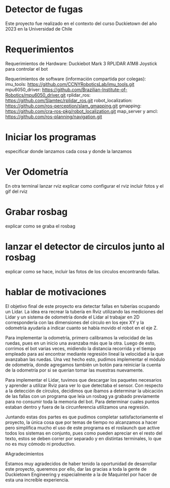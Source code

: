 # Detector de fugas
Este proyecto fue realizado en el contexto del curso Duckietown del año 2023 en la Universidad de Chile
# Requerimientos
  Requerimientos de Hardware:
Duckiebot Mark 3
RPLIDAR A1M8
Joystick para controlar el bot

  Requerimientos de software (información compartida por colegas): 
imu_tools: https://github.com/CCNYRoboticsLab/imu_tools.git
mpu6050_driver: https://github.com/Brazilian-Institute-of-Robotics/mpu6050_driver.git
rplidar_ros: https://github.com/Slamtec/rplidar_ros.git
robot_localization: https://github.com/ros-perception/slam_gmapping.git
gmapping: https://github.com/cra-ros-pkg/robot_localization.git
map_server y amcl: https://github.com/ros-planning/navigation.git

# Iniciar los programas
especificar donde lanzamos cada cosa y donde la lanzamos
# Ver Odometría
En otra terminal lanzar rviz explicar como configurar el rviz incluir fotos y el gif del rviz
# Grabar rosbag
explicar como se graba el rosbag
# lanzar el detector de circulos junto al rosbag
explicar como se hace, incluir las fotos de los circulos encontrando fallas.
# hablar de motivaciones
El objetivo final de este proyecto era detectar fallas en tuberías ocupando un Lidar. La idea era recrear la tubería en Rviz utilizando las mediciones del Lidar y un sistema de odometría donde el Lidar al trabajar en 2D correspondería con las dimensiones del círculo en los ejex XY y la odometría ayudaría a indicar cuanto se había movido el robot en el eje Z.

Para implementar la odometría, primero calibramos la velocidad de las ruedas, pues en un inicio una avanzaba más que la otra. Luego de esto, corrimos el bot varias veces, midiendo la distancia recorrida y el tiempo empleado para así encontrar mediante regresión lineal la velocidad a la que avanzaban las ruedas. Una vez hecho esto, pudimos implementar el módulo de odometría, donde agregamos también un botón para reiniciar la cuenta de la odometría por si se querían tomar las muestras nuevamente.

Para implementar el Lidar, tuvimos que descargar los paquetes necesarios y aprender a utilizar Rviz para ver lo que detectaba el sensor. Con respecto a la detección de círculos, decidimos que íbamos a determinar la ubicación de las fallas con un programa que leía un rosbag ya grabado previamente para no consumir toda la memoria del bot. Para determinar cuales puntos estaban dentro y fuera de la circunferencia utilizamos una regresión.

Juntando estas dos partes es que pudimos completar satisfactoriamente el proyecto, la única cosa que por temas de tiempo no alcanzamos a hacer pero simplifica mucho el uso de este programa es el roslaunch que active todos los sistemas en conjunto, pues como pueden apreciar en el resto del texto, estos se deben correr por separado y en distintas terminales, lo que no es muy cómodo ni productivo.

#Agradecimientos

Estamos muy agradecidos de haber tenido la oportunidad de desarrollar este proyecto, queremos por ello, dar las gracias a toda la gente de Duckietown Engineering y especialmente a la de Maquintel por hacer de esta una increíble experiencia.
